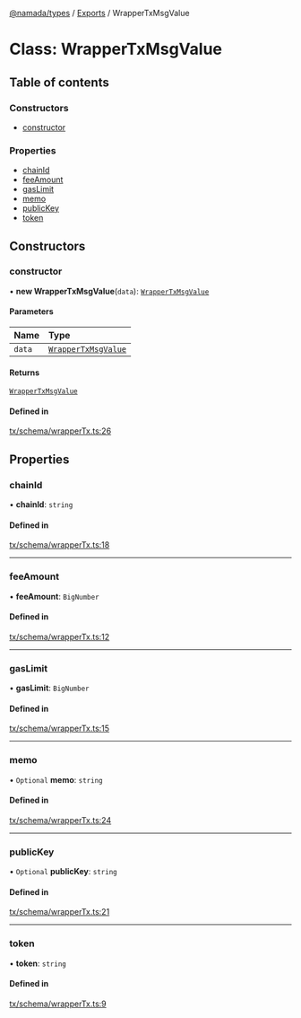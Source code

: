 [@namada/types](../README.md) / [Exports](../modules.md) / WrapperTxMsgValue

# Class: WrapperTxMsgValue

## Table of contents

### Constructors

- [constructor](WrapperTxMsgValue.md#constructor)

### Properties

- [chainId](WrapperTxMsgValue.md#chainid)
- [feeAmount](WrapperTxMsgValue.md#feeamount)
- [gasLimit](WrapperTxMsgValue.md#gaslimit)
- [memo](WrapperTxMsgValue.md#memo)
- [publicKey](WrapperTxMsgValue.md#publickey)
- [token](WrapperTxMsgValue.md#token)

## Constructors

### constructor

• **new WrapperTxMsgValue**(`data`): [`WrapperTxMsgValue`](WrapperTxMsgValue.md)

#### Parameters

| Name | Type |
| :------ | :------ |
| `data` | [`WrapperTxMsgValue`](WrapperTxMsgValue.md) |

#### Returns

[`WrapperTxMsgValue`](WrapperTxMsgValue.md)

#### Defined in

[tx/schema/wrapperTx.ts:26](https://github.com/anoma/namada-interface/blob/48e796bf/packages/types/src/tx/schema/wrapperTx.ts#L26)

## Properties

### chainId

• **chainId**: `string`

#### Defined in

[tx/schema/wrapperTx.ts:18](https://github.com/anoma/namada-interface/blob/48e796bf/packages/types/src/tx/schema/wrapperTx.ts#L18)

___

### feeAmount

• **feeAmount**: `BigNumber`

#### Defined in

[tx/schema/wrapperTx.ts:12](https://github.com/anoma/namada-interface/blob/48e796bf/packages/types/src/tx/schema/wrapperTx.ts#L12)

___

### gasLimit

• **gasLimit**: `BigNumber`

#### Defined in

[tx/schema/wrapperTx.ts:15](https://github.com/anoma/namada-interface/blob/48e796bf/packages/types/src/tx/schema/wrapperTx.ts#L15)

___

### memo

• `Optional` **memo**: `string`

#### Defined in

[tx/schema/wrapperTx.ts:24](https://github.com/anoma/namada-interface/blob/48e796bf/packages/types/src/tx/schema/wrapperTx.ts#L24)

___

### publicKey

• `Optional` **publicKey**: `string`

#### Defined in

[tx/schema/wrapperTx.ts:21](https://github.com/anoma/namada-interface/blob/48e796bf/packages/types/src/tx/schema/wrapperTx.ts#L21)

___

### token

• **token**: `string`

#### Defined in

[tx/schema/wrapperTx.ts:9](https://github.com/anoma/namada-interface/blob/48e796bf/packages/types/src/tx/schema/wrapperTx.ts#L9)
